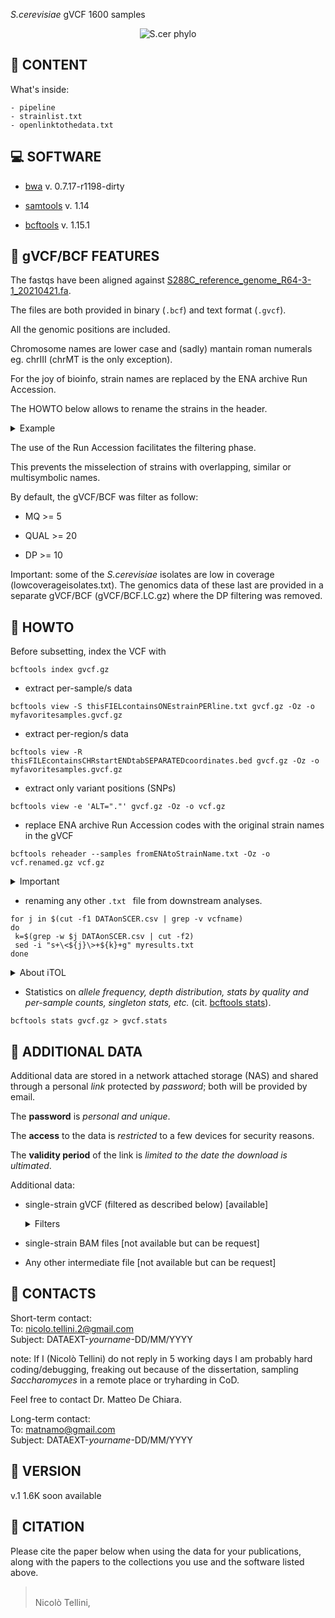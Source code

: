 *S.cerevisiae* gVCF 1600 samples

<p align="center">
  <img src="https://github.com/nicolo-tellini/S.cerevisiae-gVCF/blob/main/imagelogo.png" alt="S.cer phylo"/>
</p>


## :open_file_folder: CONTENT

What's inside:

```
- pipeline
- strainlist.txt
- openlinktothedata.txt

```

## :computer: SOFTWARE

* [bwa](https://github.com/lh3/bwa/releases/tag/v0.7.17) v. 0.7.17-r1198-dirty

* [samtools](https://github.com/samtools/samtools/releases/tag/1.14) v. 1.14

* [bcftools](https://github.com/samtools/bcftools/releases/tag/1.15.1) v. 1.15.1

## :page_facing_up: gVCF/BCF FEATURES

The fastqs have been aligned against [S288C_reference_genome_R64-3-1_20210421.fa](http://sgd-archive.yeastgenome.org/sequence/S288C_reference/genome_releases/S288C_reference_genome_R64-3-1_20210421.tgz). 

The files are both provided in binary (```.bcf```) and text format (```.gvcf```).

All the genomic positions are included.

Chromosome names are lower case and (sadly) mantain roman numerals eg. chrIII (chrMT is the only exception).

For the joy of bioinfo, strain names are replaced by the ENA archive Run Accession.

The HOWTO below allows to rename the strains in the header.

<details><summary>Example</summary>
    
  The strain **UWO 03-433.3** in the gVCF is named ERR1352879. Renaming ERR1352879 results in **UWO 03-433.3** 
  
</details>
     
The use of the Run Accession facilitates the filtering phase.

This prevents the misselection of strains with overlapping, similar or multisymbolic names.

By default, the gVCF/BCF was filter as follow:

- MQ >= 5

- QUAL >= 20

- DP >= 10

Important: some of the *S.cerevisiae* isolates are low in coverage (lowcoverageisolates.txt). The genomics data of these last are provided in a separate gVCF/BCF (gVCF/BCF.LC.gz) where the DP filtering was removed.

## :wrench: HOWTO

Before subsetting, index the VCF with 

```
bcftools index gvcf.gz
```

 - extract per-sample/s data
 ```
 bcftools view -S thisFIELcontainsONEstrainPERline.txt gvcf.gz -Oz -o myfavoritesamples.gvcf.gz
 ```

 - extract per-region/s data
 ```
 bcftools view -R thisFILEcontainsCHRstartENDtabSEPARATEDcoordinates.bed gvcf.gz -Oz -o myfavoritesamples.gvcf.gz
 ```
 
 - extract only variant positions (SNPs)
 ```
 bcftools view -e 'ALT="."' gvcf.gz -Oz -o vcf.gz
 ```
 
 - replace ENA archive Run Accession codes with the original strain names in the gVCF
 
 ```
 bcftools reheader --samples fromENAtoStrainName.txt -Oz -o vcf.renamed.gz vcf.gz
 ```
 
  <details><summary>Important</summary>
    
  The strain names in ```fromENAtoStrainName.txt``` **must** follow the order of the ENA codes in the header of the gVCF. The file we provide is already ordered but, if you subsetted by samples you need to subset ```fromENAtoStrainName.txt``` and be sure the order is mantained as intended. 
  
</details>
 
 - renaming any other  ```.txt ``` file from downstream analyses.
 
  ```
  for j in $(cut -f1 DATAonSCER.csv | grep -v vcfname)
  do
   k=$(grep -w $j DATAonSCER.csv | cut -f2)
   sed -i "s+\<${j}\>+${k}+g" myresults.txt
  done
  ```
  
   <details><summary>About iTOL</summary>
    
   iTOL is frequently used to visulize phylogeny. iTOL truncates names at round parenthesis **(** and commma symbols **,** so you want avoid to use them when you rename a newick file.  
    
   </details>
  
 - Statistics on *allele frequency, depth distribution, stats by quality and per-sample counts, singleton stats, etc.* (cit. [bcftools stats](https://samtools.github.io/bcftools/bcftools.html#stats)).
 ```
 bcftools stats gvcf.gz > gvcf.stats
 ```

## :paperclip: ADDITIONAL DATA

Additional data are stored in a network attached storage (NAS) and shared through a personal *link* protected by *password*; both will be provided by email.

The **password** is *personal and unique*.

The **access** to the data is *restricted* to a few devices for security reasons.

The **validity period** of the link is *limited to the date the download is ultimated*.

Additional data:

- single-strain gVCF (filtered as described below) [available]
  <details><summary>Filters</summary>
  
     MQ >= 5
  
     QUAL >= 20
  
     DP >= 10
     
     Note: some of the *S.cerevisiae* isolates are low in coverage (lowcoverageisolates.txt). Genomics data are provided in a separeted gVCF were the DP filtering was removed.
     
  
  </details>

- single-strain BAM files [not available but can be request]

- Any other intermediate file [not available but can be request]


## :e-mail: CONTACTS

Short-term contact:</br>
To: nicolo.tellini.2@gmail.com </br>
Subject: DATAEXT-*yourname*-DD/MM/YYYY

note: If I (Nicolò Tellini) do not reply in 5 working days I am probably hard coding/debugging, freaking out because of the dissertation, sampling *Saccharomyces* in a remote place or tryharding in CoD.</br>

Feel free to contact Dr. Matteo De Chiara.

Long-term contact:</br>
To: matnamo@gmail.com </br>
Subject: DATAEXT-*yourname*-DD/MM/YYYY

## :seedling: VERSION

v.1 1.6K soon available

## :scroll: CITATION

Please cite the paper below when using the data for your publications, along with the papers to the collections you use and the software listed above.

>  </br>
> Nicolò Tellini,</br>
>
